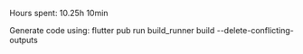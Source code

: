 Hours spent: 10.25h 10min

Generate code using:
flutter pub run build_runner build --delete-conflicting-outputs